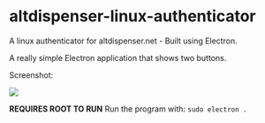 # altdispenser-linux-authenticator

A linux authenticator for altdispenser.net - Built using Electron.

A really simple Electron application that shows two buttons.

Screenshot:

![](https://raw.githubusercontent.com/Warthelm/altdispenser-linux-authenticator/master/readme-assets/screenshot.jpg)

**REQUIRES ROOT TO RUN**
Run the program with: `sudo electron .`
